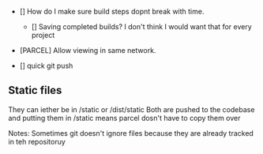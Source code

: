 - [] How do I make sure build steps dopnt break with time.

  - [] Saving completed builds? I don't think I would want that for every project

- [PARCEL] Allow viewing in same network.
- [] quick git push

## Static files

They can iether be in /static or /dist/static
Both are pushed to the codebase and putting them in /static means parcel dosn't have to copy them over

Notes:
Sometimes git doesn't ignore files because they are already tracked in teh repositoruy
